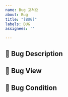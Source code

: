 ```yaml
---
name: Bug 고쳐요
about: Bug
title: "[BUG]"
labels: BUG
assignees: ''

---
```


## 📜 Bug Description

<!-- 버그에 대해 설명해주세요. -->

## 📍 Bug View

<!-- 버그가 발생한 View를 알려주세요. -->

## 🐞 Bug Condition

<!-- 버그 발생 조건을 알려주세요. -->
